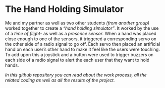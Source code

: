 # The Hand Holding Simulator

Me and my partner as well as two other students _(from another group)_ worked together to create a _“hand holding simulator”_. It worked by the use of a _time of flight_- as well as a _presence sensor_. When a hand was placed close enough to one of the sensors, it triggered a corresponding servo on the other side of a radio signal to go off. Each servo then placed an artificial hand on each user’s other hand to make it feel like the users were touching. To add upon this a joystick and a button were used to trigger buzzers on each side of a radio signal to alert the each user that they want to hold hands.

_In this github repository you can read about the work process, all the related coding as well as all the results of the project._
